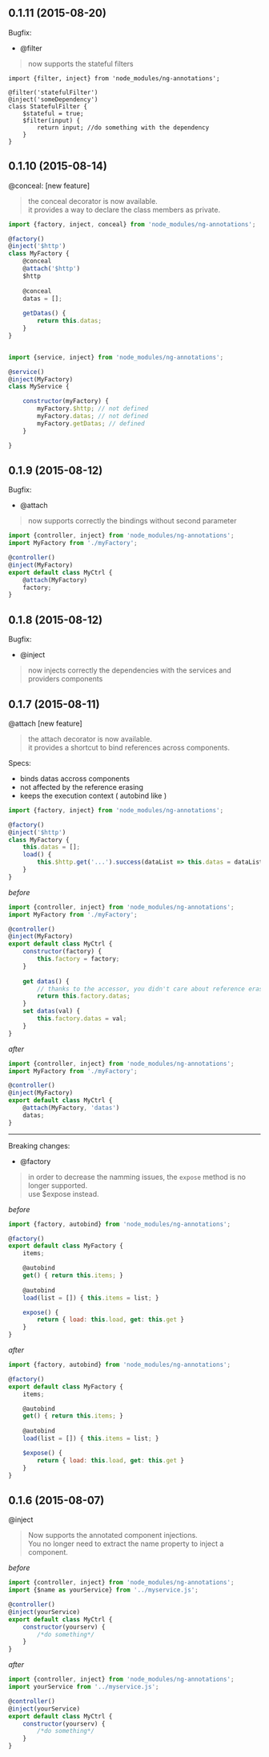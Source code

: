 ## 0.1.11 (2015-08-20)

Bugfix:  
* @filter

> now supports the stateful filters  

````
import {filter, inject} from 'node_modules/ng-annotations';

@filter('statefulFilter')
@inject('someDependency')
class StatefulFilter {
	$stateful = true;
	$filter(input) {
		return input; //do something with the dependency
	}
}

````

## 0.1.10 (2015-08-14)

@conceal: [new feature]
> the conceal decorator is now available.  
> it provides a way to declare the class members as private.

````javascript
import {factory, inject, conceal} from 'node_modules/ng-annotations';

@factory()
@inject('$http')
class MyFactory {
	@conceal
	@attach('$http')
	$http
	
	@conceal
	datas = [];
	
	getDatas() {
		return this.datas;
	}
}


import {service, inject} from 'node_modules/ng-annotations';

@service()
@inject(MyFactory)
class MyService {

	constructor(myFactory) {
		myFactory.$http; // not defined
		myFactory.datas; // not defined
		myFactory.getDatas; // defined
	}

}


````

## 0.1.9 (2015-08-12)

Bugfix:
* @attach  

> now supports correctly the bindings without second parameter  

````javascript
import {controller, inject} from 'node_modules/ng-annotations';
import MyFactory from './myFactory';

@controller()
@inject(MyFactory)
export default class MyCtrl {
	@attach(MyFactory)
	factory;
}
````

## 0.1.8 (2015-08-12)

Bugfix:
* @inject  

> now injects correctly the dependencies with the services and providers components

## 0.1.7 (2015-08-11)

@attach  [new feature]
> the attach decorator is now available.  
> it provides a shortcut to bind references across components.

Specs:
* binds datas accross components
* not affected by the reference erasing
* keeps the execution context ( autobind like )

````javascript
import {factory, inject} from 'node_modules/ng-annotations';

@factory()
@inject('$http')
class MyFactory {
	this.datas = [];
	load() {
		this.$http.get('...').success(dataList => this.datas = dataList)
	}
}
````

*before*  
````javascript
import {controller, inject} from 'node_modules/ng-annotations';
import MyFactory from './myFactory';

@controller()
@inject(MyFactory)
export default class MyCtrl {
	constructor(factory) {
		this.factory = factory;
	}
	
	get datas() {
		// thanks to the accessor, you didn't care about reference erasing
		return this.factory.datas;
	}
	set datas(val) {
		this.factory.datas = val;
	}
}
````

*after*  
````javascript
import {controller, inject} from 'node_modules/ng-annotations';
import MyFactory from './myFactory';

@controller()
@inject(MyFactory)
export default class MyCtrl {	
	@attach(MyFactory, 'datas')
	datas;
}
````

---

Breaking changes:

* @factory  

> in order to decrease the namming issues, the `expose` method is no longer supported.  
> use $expose instead.

*before*
````javascript
import {factory, autobind} from 'node_modules/ng-annotations';

@factory()
export default class MyFactory {
	items;

	@autobind
	get() { return this.items; }
	
	@autobind
	load(list = []) { this.items = list; }

	expose() {
		return { load: this.load, get: this.get	}
	}
}
````

*after*
````javascript
import {factory, autobind} from 'node_modules/ng-annotations';

@factory()
export default class MyFactory {
	items;

	@autobind
	get() { return this.items; }
	
	@autobind
	load(list = []) { this.items = list; }

	$expose() {
		return { load: this.load, get: this.get	}
	}
}
````

## 0.1.6 (2015-08-07)

@inject  
> Now supports the annotated component injections.  
> You no longer need to extract the name property to inject a component.

*before*  
````javascript
import {controller, inject} from 'node_modules/ng-annotations';
import {$name as yourService} from '../myservice.js';

@controller()
@inject(yourService)
export default class MyCtrl {
	constructor(yourserv) {
		/*do something*/
	}
}
````

*after*  
````javascript
import {controller, inject} from 'node_modules/ng-annotations';
import yourService from '../myservice.js';

@controller()
@inject(yourService)
export default class MyCtrl {
	constructor(yourserv) {
		/*do something*/
	}
}
````

